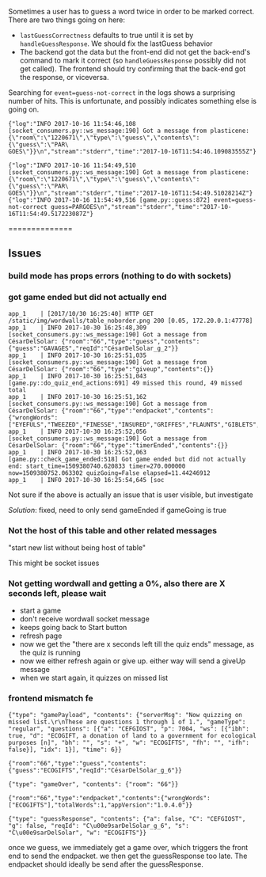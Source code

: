 Sometimes a user has to guess a word twice in order to be marked correct. There are two things going on here:

- `lastGuessCorrectness` defaults to true until it is set by `handleGuessResponse`. We should fix the lastGuess behavior
- The backend got the data but the front-end did not get the back-end's command to mark it correct (so `handleGuessResponse` possibly did not get called). The frontend should try confirming that the back-end got the response, or viceversa.

Searching for `event=guess-not-correct` in the logs shows a surprising number of hits. This is unfortunate, and possibly indicates something else is going on.

```
{"log":"INFO 2017-10-16 11:54:46,108 [socket_consumers.py::ws_message:190] Got a message from plasticene: {\"room\":\"1220671\",\"type\":\"guess\",\"contents\":{\"guess\":\"PAR\
GOES\"}}\n","stream":"stderr","time":"2017-10-16T11:54:46.109083555Z"}

{"log":"INFO 2017-10-16 11:54:49,510 [socket_consumers.py::ws_message:190] Got a message from plasticene: {\"room\":\"1220671\",\"type\":\"guess\",\"contents\":{\"guess\":\"PAR\
GOES\"}}\n","stream":"stderr","time":"2017-10-16T11:54:49.51028214Z"}
{"log":"INFO 2017-10-16 11:54:49,516 [game.py::guess:872] event=guess-not-correct guess=PARGOES\n","stream":"stderr","time":"2017-10-16T11:54:49.517223087Z"}
```


==============

## Issues

### build mode has props errors (nothing to do with sockets)

### got game ended but did not actually end

```
app_1    | [2017/10/30 16:25:40] HTTP GET /static/img/wordwalls/table_noborder.png 200 [0.05, 172.20.0.1:47778]
app_1    | INFO 2017-10-30 16:25:48,309 [socket_consumers.py::ws_message:190] Got a message from CésarDelSolar: {"room":"66","type":"guess","contents":{"guess":"GAVAGES","reqId":"CésarDelSolar_g_2"}}
app_1    | INFO 2017-10-30 16:25:51,035 [socket_consumers.py::ws_message:190] Got a message from CésarDelSolar: {"room":"66","type":"giveup","contents":{}}
app_1    | INFO 2017-10-30 16:25:51,043 [game.py::do_quiz_end_actions:691] 49 missed this round, 49 missed total
app_1    | INFO 2017-10-30 16:25:51,162 [socket_consumers.py::ws_message:190] Got a message from CésarDelSolar: {"room":"66","type":"endpacket","contents":{"wrongWords":["EYEFULS","TWEEZED","FINESSE","INSURED","GRIFFES","FLAUNTS","GIBLETS","PIFFLED","LUNIEST","LUTEINS","UTENSIL","HAFIZES","BROTHEL","MOOCHER","WEBFOOT","VOCALIC","NODDIES","FLYPAST","MINTING","HODDENS","SHODDEN","STUPEFY","DEMERGE","EMERGED","BLANKIE","OVERSEE","QUASSES","BOSTONS","SILKILY","POWDERS","ELITISM","LIMIEST","LIMITES","EXUVIAE","ENJOYED","JOCKISH","BEGULFS","AVIATED","STIGMAS","ARGYLLS","BRADAWL","ECTOPIA","SOLUNAR","TAKAHES","HOLDING","YELLING","TRAVOIS","VIATORS","EREPSIN","REPINES","LACTATE","EPONYMS","WORSETS","DOGSKIN","CAIMANS","MANIACS","YTTRIUM","COUNTRY"],"totalWords":59,"appVersion":"1.0.4.0"}}
app_1    | INFO 2017-10-30 16:25:52,056 [socket_consumers.py::ws_message:190] Got a message from CésarDelSolar: {"room":"66","type":"timerEnded","contents":{}}
app_1    | INFO 2017-10-30 16:25:52,063 [game.py::check_game_ended:518] Got game ended but did not actually end: start_time=1509380740.620833 timer=270.000000 now=1509380752.063302 quizGoing=False elapsed=11.44246912
app_1    | INFO 2017-10-30 16:25:54,645 [soc
```

Not sure if the above is actually an issue that is user visible, but investigate

*Solution*: fixed, need to only send gameEnded if gameGoing is true


### Not the host of this table and other related messages

"start new list without being host of table"

This might be socket issues


### Not getting wordwall and getting a 0%, also there are X seconds left, please wait

- start a game
- don't receive wordwall socket message
- keeps going back to Start button
- refresh page
- now we get the "there are x seconds left till the quiz ends" message, as the quiz is running
- now we either refresh again or give up. either way will send a giveUp message
- when we start again, it quizzes on missed list

### frontend mismatch fe

```
{"type": "gamePayload", "contents": {"serverMsg": "Now quizzing on missed list.\r\nThese are questions 1 through 1 of 1.", "gameType": "regular", "questions": [{"a": "CEFGIOST", "p": 7004, "ws": [{"ibh": true, "d": "ECOGIFT, a donation of land to a government for ecological purposes [n]", "bh": "", "s": "+", "w": "ECOGIFTS", "fh": "", "ifh": false}], "idx": 1}], "time": 6}}

{"room":"66","type":"guess","contents":{"guess":"ECOGIFTS","reqId":"CésarDelSolar_g_6"}}

{"type": "gameOver", "contents": {"room": "66"}}

{"room":"66","type":"endpacket","contents":{"wrongWords":["ECOGIFTS"],"totalWords":1,"appVersion":"1.0.4.0"}}

{"type": "guessResponse", "contents": {"a": false, "C": "CEFGIOST", "g": false, "reqId": "C\u00e9sarDelSolar_g_6", "s": "C\u00e9sarDelSolar", "w": "ECOGIFTS"}}

```
once we guess, we immediately get a game over, which triggers the front end to send the endpacket. we then get the guessResponse too late. The endpacket should ideally be send after the guessResponse.


